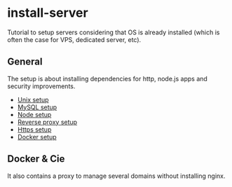 # install-server

Tutorial to setup servers considering that OS is already installed (which is often the case for VPS, dedicated server, etc).

## General

The setup is about installing dependencies for http, node.js apps and security improvements.

- [Unix setup](doc/unix.md)
- [MySQL setup](doc/mysql.md)
- [Node setup](doc/node.md)
- [Reverse proxy setup](doc/reverse-proxy.md)
- [Https setup](doc/https.md)
- [Docker setup](doc/docker.md)

## Docker & Cie

It also contains a proxy to manage several domains without installing nginx.
